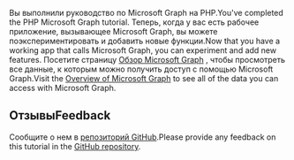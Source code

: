 <!-- markdownlint-disable MD002 MD041 -->

<span data-ttu-id="db498-101">Вы выполнили руководство по Microsoft Graph на PHP.</span><span class="sxs-lookup"><span data-stu-id="db498-101">You've completed the PHP Microsoft Graph tutorial.</span></span> <span data-ttu-id="db498-102">Теперь, когда у вас есть рабочее приложение, вызывающее Microsoft Graph, вы можете поэкспериментировать и добавить новые функции.</span><span class="sxs-lookup"><span data-stu-id="db498-102">Now that you have a working app that calls Microsoft Graph, you can experiment and add new features.</span></span> <span data-ttu-id="db498-103">Посетите страницу [Обзор Microsoft Graph](/graph/overview) , чтобы просмотреть все данные, к которым можно получить доступ с помощью Microsoft Graph.</span><span class="sxs-lookup"><span data-stu-id="db498-103">Visit the [Overview of Microsoft Graph](/graph/overview) to see all of the data you can access with Microsoft Graph.</span></span>

## <a name="feedback"></a><span data-ttu-id="db498-104">Отзывы</span><span class="sxs-lookup"><span data-stu-id="db498-104">Feedback</span></span>

<span data-ttu-id="db498-105">Сообщите о нем в [репозиторий GitHub](https://github.com/microsoftgraph/msgraph-training-phpapp).</span><span class="sxs-lookup"><span data-stu-id="db498-105">Please provide any feedback on this tutorial in the [GitHub repository](https://github.com/microsoftgraph/msgraph-training-phpapp).</span></span>